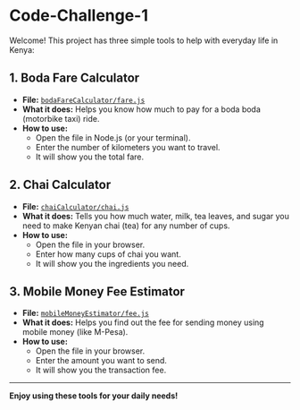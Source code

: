# Code-Challenge-1

Welcome! This project has three simple tools to help with everyday life in Kenya:

## 1. Boda Fare Calculator
- **File:** [`bodaFareCalculator/fare.js`](bodaFareCalculator/fare.js)
- **What it does:** Helps you know how much to pay for a boda boda (motorbike taxi) ride.  
- **How to use:**  
  - Open the file in Node.js (or your terminal).
  - Enter the number of kilometers you want to travel.
  - It will show you the total fare.

## 2. Chai Calculator
- **File:** [`chaiCalculator/chai.js`](chaiCalculator/chai.js)
- **What it does:** Tells you how much water, milk, tea leaves, and sugar you need to make Kenyan chai (tea) for any number of cups.
- **How to use:**  
  - Open the file in your browser.
  - Enter how many cups of chai you want.
  - It will show you the ingredients you need.

## 3. Mobile Money Fee Estimator
- **File:** [`mobileMoneyEstimator/fee.js`](mobileMoneyEstimator/fee.js)
- **What it does:** Helps you find out the fee for sending money using mobile money (like M-Pesa).
- **How to use:**  
  - Open the file in your browser.
  - Enter the amount you want to send.
  - It will show you the transaction fee.

---

**Enjoy using these tools for your daily needs!**